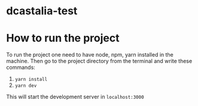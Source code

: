 # dcastalia-test

# How to run the project

To run the project one need to have node, npm, yarn installed in the machine. Then go to the project directory from the terminal and write these commands:
1. `yarn install`
2. `yarn dev`

This will start the development server in `localhost:3000`
